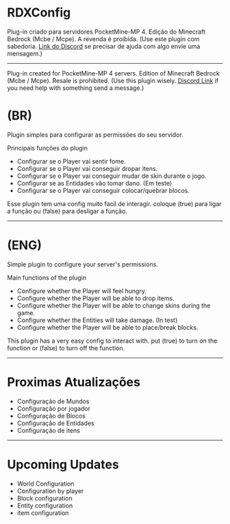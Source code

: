                                       
                                      
# RDXConfig
Plug-in criado para servidores PocketMine-MP 4.
Edição do Minecraft Bedrock (Mcbe / Mcpe). A revenda é proibida.
  (Use este plugin com sabedoria. [Link do Discord](https://discord.gg/aUPDRVf2FD) se precisar de ajuda com algo envie uma mensagem.)

------------------------------------------------------------------------
Plug-in created for PocketMine-MP 4 servers.
Edition of Minecraft Bedrock (Mcbe / Mcpe). Resale is prohibited.
   (Use this plugin wisely. [Discord Link](https://discord.gg/aUPDRVf2FD) if you need help with something send a message.)
 

# (BR)
Plugin simples para configurar as permissões do seu servidor.

Principais funções do plugin
 - Configurar se o Player vai sentir fome.
 - Configurar se o Player vai conseguir dropar itens.
 - Configurar se o Player vai conseguir mudar de skin durante o jogo.
 - Configurar se as Entidades vão tomar dano. (Em teste)
 - Configurar se o Player vai conseguir colocar/quebrar blocos.

Esse plugin tem uma config muito facil de interagir.
 coloque (true) para ligar a função ou (false) para desligar a função.

-----------------------------------------------------------------------
# (ENG)
Simple plugin to configure your server's permissions.

Main functions of the plugin
 - Configure whether the Player will feel hungry.
 - Configure whether the Player will be able to drop items.
 - Configure whether the Player will be able to change skins during the game.
 - Configure whether the Entities will take damage. (In test)
 - Configure whether the Player will be able to place/break blocks.

This plugin has a very easy config to interact with.
 put (true) to turn on the function or (false) to turn off the function.

---------------------------------------------------------------------------
# Proximas Atualizações

- Configuração de Mundos
- Configuração por jogador
- Configuração de Blocos
- Configuração de Entidades
- Configuração de itens

---------------------------------------------------------------------------
# Upcoming Updates

- World Configuration
- Configuration by player
- Block configuration
- Entity configuration
- item configuration
